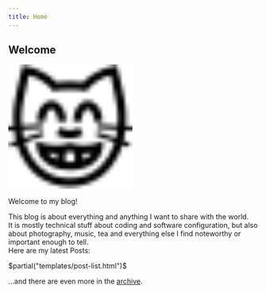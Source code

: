 ```yaml
---
title: Home
---
```


## Welcome


<img src="/images/nekonet.svg" style="height: 250px; width: auto;"/>

Welcome to my blog!

This blog is about everything and anything I want to share with the world.  
It is mostly technical stuff about coding and software configuration, but also about photography, music, tea and everything else I find noteworthy or important enough to tell.  
Here are my latest Posts:

$partial("templates/post-list.html")$

…and there are even more in the [archive][archive].

[archive]: /archive.html
